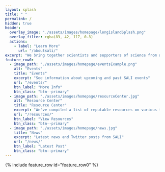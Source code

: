 ```yaml
---
layout: splash
title: " "
permalink: /
hidden: true
header:
  overlay_image: "./assets/images/homepage/longislandSplash.png"
  overlay_filter: rgba(83, 42, 117, 0.8)
  actions:
    - label: "Learn More"
      url: "/aboutsali/"
excerpt: "We bring together scientists and supporters of science from all backgrounds to advocate for scientific education and legislation."
feature_row0:
  - image_path: "./assets/images/homepage/eventsExample.png"
    alt: "Events"
    title: "Events"
    excerpt: "See information about upcoming and past SALI events"
    url: "/events/"
    btn_label: "More Info"
    btn_class: "btn--primary"
  - image_path: "./assets/images/homepage/resourceCenter.jpg"
    alt: "Resource Center"
    title: "Resource Center"
    excerpt: "We've compiled a list of reputable resources on various topics you've asked about. We've also compiled resources for kids, as well as books, podcasts, and general items of interest."
    url: "/resources/"
    btn_label: "View Resources"
    btn_class: "btn--primary"
  - image_path: "./assets/images/homepage/news.jpg"
    title: "News"
    excerpt: "Latest news and Twitter posts from SALI"
    url: "/news/"
    btn_label: "Latest Post"
    btn_class: "btn--primary"
---
```


{% include feature_row id="feature_row0" %}
